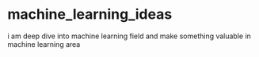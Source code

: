 # machine_learning_ideas
i am deep dive into machine learning field and make something valuable in machine learning area
